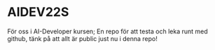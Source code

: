 # AIDEV22S
För oss i AI-Developer kursen; En repo för att testa och leka runt med github, tänk på att allt är public just nu i denna repo!
